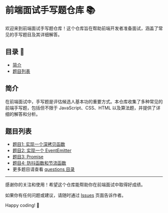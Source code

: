 # 前端面试手写题仓库 📚

欢迎来到前端面试手写题仓库！这个仓库旨在帮助前端开发者准备面试，涵盖了常见的手写题目及其详细解答。

## 目录 📑

- [简介](#简介)
- [题目列表](#题目列表)

## 简介

在前端面试中，手写题是评估候选人基本功的重要方式。本仓库收集了多种常见的前端手写题，包括但不限于 JavaScript、CSS、HTML 以及算法题，并提供了详细的解答和分析。

## 题目列表

- [题目1: 实现一个深拷贝函数](questions/DeepClone/index.js)
- [题目2: 实现一个 EventEmitter](questions/EventEmitter/index.js)
- [题目3: Promise](questions/Promise/index.js)
- [题目4: 防抖函数和节流函数](questions/防抖节流/index.js)
- 更多题目请查看 [questions 目录](questions)


---

感谢你的关注和使用！希望这个仓库能帮助你在前端面试中取得好成绩。

如果你有任何问题或建议，请随时通过 [Issues](https://github.com/zlh-428/frontend-interview-handwriting/issues) 页面告诉作者。

Happy coding! 🚀
